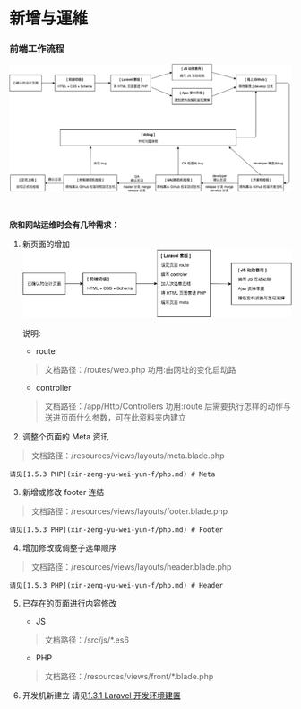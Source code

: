 # 新增与運維

### 前端工作流程
![](/images/star-work-flow.jpg)

<br/>



**欣和网站运维时会有几种需求：**

1. 新页面的增加
![](/images/new-page.jpg)

    说明:
    - route
    > 文档路径：/routes/web.php
    > 功用:由网址的变化启动路
    
    - controller
    > 文档路径：/app/Http/Controllers
    > 功用:route 后需要执行怎样的动作与送进页面什么参数，可在此资料夹内建立

2. 调整个页面的 Meta 资讯
> 文档路径：/resources/views/layouts/meta.blade.php

    请见[1.5.3 PHP](xin-zeng-yu-wei-yun-f/php.md) # Meta

3. 新增或修改 footer 连结
> 文档路径：/resources/views/layouts/footer.blade.php

    请见[1.5.3 PHP](xin-zeng-yu-wei-yun-f/php.md) # Footer

4. 增加修改或调整子选单顺序
> 文档路径：/resources/views/layouts/header.blade.php
    
    请见[1.5.3 PHP](xin-zeng-yu-wei-yun-f/php.md) # Header

5. 已存在的页面进行内容修改
    - JS
    > 文档路径：/src/js/*.es6

    - PHP
    > 文档路径：/resources/views/front/*.blade.php

6. 开发机新建立 
请见[1.3.1 Laravel 开发环境建置](setting-laravel.md)
